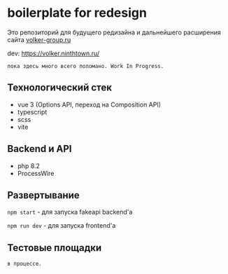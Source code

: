 # boilerplate for redesign

Это репозиторий для будущего редизайна и дальнейшего расширения
сайта [volker-group.ru](https://volker-group.ru)

dev: https://volker.ninthtown.ru/

`пока здесь много всего поломано. Work In Progress.`

## Технологический стек

* vue 3 (Options API, переход на Composition API)
* typescript
* scss
* vite

## Backend и API

* php 8.2
* ProcessWire

## Развертывание

`npm start` - для запуска fakeapi backend'а

`npm run dev` - для запуска frontend'а

## Тестовые площадки

`в процессе.`
